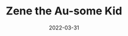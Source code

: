 ---
title: "Zene the Au-some Kid"
date: "2022-03-31"
version: 4
category: "Sticker Packs"
format: "caption-slideshow"
synopsis: "Celebrate World Autism Awareness Month with Zeanne's most Au-some twin brother, Zene!"
---